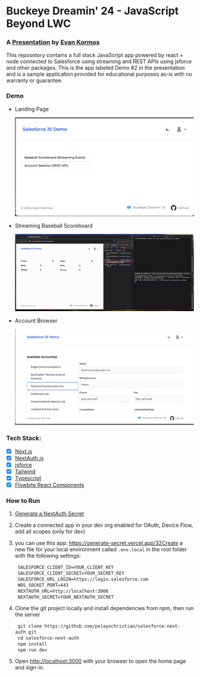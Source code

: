 # Buckeye Dreamin' 24 - JavaScript Beyond LWC
### A [Presentation](https://github.com/kormco/ek-BD24-js/blob/main/demo-assets/JavaScript%20beyond%20LWC%20-%20Kormos%20-%20Buckeye%20Dreamin%202024.pdf) by [Evan Kormos](https://www.linkedin.com/in/evankormos)

This reposntory contains a full stack JavaScript app powered by react + node connected to Salesforce using streaming and REST APIs using jsforce and other packages.  This is the app labeled Demo #2 in the presentation and is a sample application provided for educational purposes as-is with no warranty or guarantee.

### Demo

- Landing Page
  
  <img src="demo-assets/sshot1.png" alt="Landing Page" style="width:800px;"/>

- Streaming Baseball Scoreboard

  <img src="demo-assets/scoreboard-recording.gif" alt="Streaming Scoreboard Recording" style="width:800px;"/>

- Account Browser
  
  <img src="demo-assets/sshot2.png" alt="Account Browser" style="width:800px;"/>

### Tech Stack:

-   [x] [Next.js](https://nextjs.org/)
-   [x] [NextAuth.js](https://next-auth.js.org)
-   [x] [jsforce](https://jsforce.github.io)
-   [x] [Tailwind](https://tailwindcss.com/)
-   [x] [Typescript](https://www.typescriptlang.org/)
-   [x] [Flowbite React Components](https://flowbite-react.com/)

### How to Run

1. [Generate a NextAuth Secret](https://generate-secret.vercel.app/32)
2. Create a connected app in your dev org enabled for OAuth, Device Flow, add all scopes (only for dev) 
3. you can use this app: https://generate-secret.vercel.app/32Create a new file for your local environment called ```.env.local``` in the root folder with the following settings:

   ```
    SALESFORCE_CLIENT_ID=YOUR_CLIENT_KEY
    SALESFORCE_CLIENT_SECRET=YOUR_SECRET_KEY
    SALESFORCE_URL_LOGIN=https://login.salesforce.com
    WDS_SOCKET_PORT=443
    NEXTAUTH_URL=http://localhost:3000
    NEXTAUTH_SECRET=YOUR_NEXTAUTH_SECRET
    ```

4. Clone the git project locally and install dependencies from npm, then run the server
   ```
    git clone https://github.com/pelayochristian/salesforce-next-auth.git
    cd salesforce-next-auth
    npm install
    npm run dev
   ```

5. Open [http://localhost:3000](http://localhost:3000) with your browser to open the home page and sign-in.


